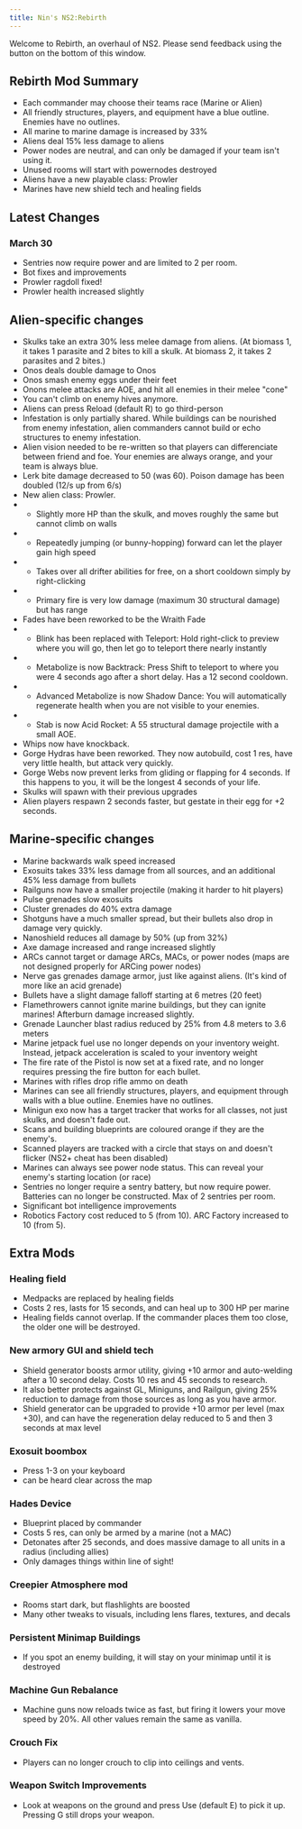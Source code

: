 ```yaml
---
title: Nin's NS2:Rebirth
---
```

Welcome to Rebirth, an overhaul of NS2. Please send feedback using the button on the bottom of this window.
## Rebirth Mod Summary
* Each commander may choose their teams race (Marine or Alien)
* All friendly structures, players, and equipment have a blue outline. Enemies have no outlines.
* All marine to marine damage is increased by 33%
* Aliens deal 15% less damage to aliens
* Power nodes are neutral, and can only be damaged if your team isn't using it.
* Unused rooms will start with powernodes destroyed
* Aliens have a new playable class: Prowler
* Marines have new shield tech and healing fields

## Latest Changes

### March 30
* Sentries now require power and are limited to 2 per room.
* Bot fixes and improvements
* Prowler ragdoll fixed!
* Prowler health increased slightly

## Alien-specific changes
* Skulks take an extra 30% less melee damage from aliens. (At biomass 1, it takes 1 parasite and 2 bites to kill a skulk. At biomass 2, it takes 2 parasites and 2 bites.)
* Onos deals double damage to Onos
* Onos smash enemy eggs under their feet
* Onons melee attacks are AOE, and hit all enemies in their melee "cone"
* You can't climb on enemy hives anymore.
* Aliens can press Reload (default R) to go third-person
* Infestation is only partially shared. While buildings can be nourished from enemy infestation, alien commanders cannot build or echo structures to enemy infestation.
* Alien vision needed to be re-written so that players can differenciate between friend and foe. Your enemies are always orange, and your team is always blue.
* Lerk bite damage decreased to 50 (was 60). Poison damage has been doubled (12/s up from 6/s)
* New alien class: Prowler. 
* * Slightly more HP than the skulk, and moves roughly the same but cannot climb on walls
* * Repeatedly jumping (or bunny-hopping) forward can let the player gain high speed
* * Takes over all drifter abilities for free, on a short cooldown simply by right-clicking
* * Primary fire is very low damage (maximum 30 structural damage) but has range
* Fades have been reworked to be the Wraith Fade
* * Blink has been replaced with Teleport: Hold right-click to preview where you will go, then let go to teleport there nearly instantly
* * Metabolize is now Backtrack: Press Shift to teleport to where you were 4 seconds ago after a short delay. Has a 12 second cooldown.
* * Advanced Metabolize is now Shadow Dance: You will automatically regenerate health when you are not visible to your enemies.
* * Stab is now Acid Rocket: A 55 structural damage projectile with a small AOE. 
* Whips now have knockback.
* Gorge Hydras have been reworked. They now autobuild, cost 1 res, have very little health, but attack very quickly.
* Gorge Webs now prevent lerks from gliding or flapping for 4 seconds. If this happens to you, it will be the longest 4 seconds of your life.
* Skulks will spawn with their previous upgrades
* Alien players respawn 2 seconds faster, but gestate in their egg for +2 seconds.


## Marine-specific changes
* Marine backwards walk speed increased
* Exosuits takes 33% less damage from all sources, and an additional 45% less damage from bullets
* Railguns now have a smaller projectile (making it harder to hit players)
* Pulse grenades slow exosuits
* Cluster grenades do 40% extra damage
* Shotguns have a much smaller spread, but their bullets also drop in damage very quickly.
* Nanoshield reduces all damage by 50% (up from 32%)
* Axe damage increased and range increased slightly
* ARCs cannot target or damage ARCs, MACs, or power nodes (maps are not designed properly for ARCing power nodes)
* Nerve gas grenades damage armor, just like against aliens. (It's kind of more like an acid grenade)
* Bullets have a slight damage falloff starting at 6 metres (20 feet)
* Flamethrowers cannot ignite marine buildings, but they can ignite marines! Afterburn damage increased slightly. 
* Grenade Launcher blast radius reduced by 25% from 4.8 meters to 3.6 meters
* Marine jetpack fuel use no longer depends on your inventory weight. Instead, jetpack acceleration is scaled to your inventory weight
* The fire rate of the Pistol is now set at a fixed rate, and no longer requires pressing the fire button for each bullet.
* Marines with rifles drop rifle ammo on death
* Marines can see all friendly structures, players, and equipment through walls with a blue outline. Enemies have no outlines.
* Minigun exo now has a target tracker that works for all classes, not just skulks, and doesn't fade out.
* Scans and building blueprints are coloured orange if they are the enemy's.
* Scanned players are tracked with a circle that stays on and doesn't flicker (NS2+ cheat has been disabled)
* Marines can always see power node status. This can reveal your enemy's starting location (or race)
* Sentries no longer require a sentry battery, but now require power. Batteries can no longer be constructed. Max of 2 sentries per room.
* Significant bot intelligence improvements
* Robotics Factory cost reduced to 5 (from 10). ARC Factory increased to 10 (from 5).

## Extra Mods
### Healing field
* Medpacks are replaced by healing fields
* Costs 2 res, lasts for 15 seconds, and can heal up to 300 HP per marine
* Healing fields cannot overlap. If the commander places them too close, the older one will be destroyed.

### New armory GUI and shield tech
* Shield generator boosts armor utility, giving +10 armor and auto-welding after a 10 second delay. Costs 10 res and 45 seconds to research.
* It also better protects against GL, Miniguns, and Railgun, giving 25% reduction to damage from those sources as long as you have armor.
* Shield generator can be upgraded to provide +10 armor per level (max +30), and can have the regeneration delay reduced to 5 and then 3 seconds at max level

### Exosuit boombox 
* Press 1-3 on your keyboard
* can be heard clear across the map

### Hades Device
* Blueprint placed by commander
* Costs 5 res, can only be armed by a marine (not a MAC)
* Detonates after 25 seconds, and does massive damage to all units in a radius (including allies)
* Only damages things within line of sight!

### Creepier Atmosphere mod
* Rooms start dark, but flashlights are boosted
* Many other tweaks to visuals, including lens flares, textures, and decals

### Persistent Minimap Buildings
* If you spot an enemy building, it will stay on your minimap until it is destroyed

### Machine Gun Rebalance
* Machine guns now reloads twice as fast, but firing it lowers your move speed by 20%. All other values remain the same as vanilla.

### Crouch Fix
* Players can no longer crouch to clip into ceilings and vents.

### Weapon Switch Improvements
* Look at weapons on the ground and press Use (default E) to pick it up. Pressing G still drops your weapon.




